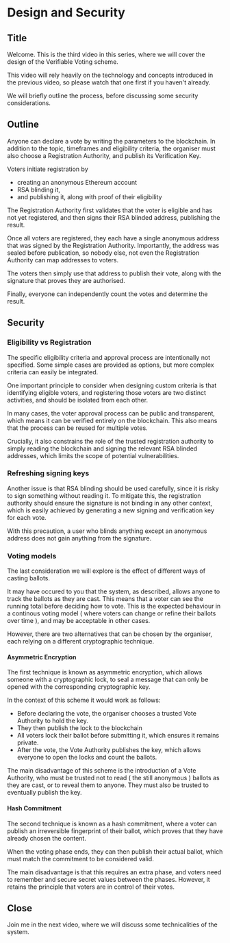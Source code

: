 # Design and Security

## Title

Welcome. This is the third video in this series, where we will cover the design of the Verifiable Voting scheme.

This video will rely heavily on the technology and concepts introduced in the previous video, so please watch that one first if you haven't already.

We will briefly outline the process, before discussing some security considerations.

## Outline

Anyone can declare a vote by writing the parameters to the blockchain.
In addition to the topic, timeframes and eligibility criteria, the organiser must also choose a Registration Authority, and publish its Verification Key.

Voters initiate registration by
* creating an anonymous Ethereum account
* RSA blinding it,
* and publishing it, along with proof of their eligibility

The Registration Authority first validates that the voter is eligible and has not yet registered,
and then signs their RSA blinded address, publishing the result.

Once all voters are registered, they each have a single anonymous address that was signed by the Registration Authority.
Importantly, the address was sealed before publication, so nobody else, not even the Registration Authority can map addresses to voters.

The voters then simply use that address to publish their vote, along with the signature that proves they are authorised.

Finally, everyone can independently count the votes and determine the result.

## Security

### Eligibility vs Registration

The specific eligibility criteria and approval process are intentionally not specified. Some simple cases are provided as options, but more complex criteria can easily be integrated.

One important principle to consider when designing custom criteria is that identifying eligible voters, and registering those voters are two distinct activities, and should be isolated from each other.

In many cases, the voter approval process can be public and transparent, which means it can be verified entirely on the blockchain. This also means that the process can be reused for multiple votes.

Crucially, it also constrains the role of the trusted registration authority to simply reading the blockchain and signing the relevant RSA blinded addresses, which limits the scope of potential vulnerabilities.

### Refreshing signing keys

Another issue is that RSA blinding should be used carefully, since it is risky to sign something without reading it.
To mitigate this, the registration authority should ensure the signature is not binding in any other context,
which is easily achieved by generating a new signing and verification key for each vote.

With this precaution, a user who blinds anything except an anonymous address does not gain anything from the signature.

### Voting models

The last consideration we will explore is the effect of different ways of casting ballots.

It may have occured to you that the system, as described, allows anyone to track the ballots as they are cast.
This means that a voter can see the running total before deciding how to vote. This is the expected behaviour in a continous voting model ( where voters can change or refine their ballots over time ), and may be acceptable in other cases.

However, there are two alternatives that can be chosen by the organiser, each relying on a different cryptographic technique.

#### Asymmetric Encryption

The first technique is known as asymmetric encryption, which allows someone with a cryptographic lock, to seal a message that can only be opened with the corresponding cryptographic key.

In the context of this scheme it would work as follows:
* Before declaring the vote, the organiser chooses a trusted Vote Authority to hold the key.
* They then publish the lock to the blockchain
* All voters lock their ballot before submitting it, which ensures it remains private.
* After the vote, the Vote Authority publishes the key, which allows everyone to open the locks and count the ballots.

The main disadvantage of this scheme is the introduction of a Vote Authority, who must be trusted not to read ( the still anonymous ) ballots as they are cast, or to reveal them to anyone. They must also be trusted to eventually publish the key.

#### Hash Commitment

The second technique is known as a hash commitment, where a voter can publish an irreversible fingerprint of their ballot, which proves that they have already chosen the content.

When the voting phase ends, they can then publish their actual ballot, which must match the commitment to be considered valid.

The main disadvantage is that this requires an extra phase, and voters need to remember and secure secret values between the phases. However, it retains the principle that voters are in control of their votes.


## Close

Join me in the next video, where we will discuss some technicalities of the system.

















